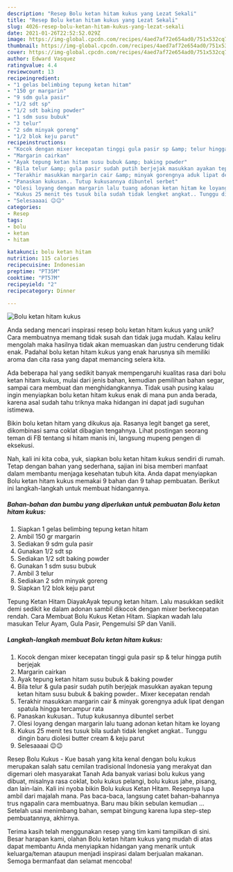 ```yaml
---
description: "Resep Bolu ketan hitam kukus yang Lezat Sekali"
title: "Resep Bolu ketan hitam kukus yang Lezat Sekali"
slug: 4026-resep-bolu-ketan-hitam-kukus-yang-lezat-sekali
date: 2021-01-26T22:52:52.029Z
image: https://img-global.cpcdn.com/recipes/4aed7af72e654ad0/751x532cq70/bolu-ketan-hitam-kukus-foto-resep-utama.jpg
thumbnail: https://img-global.cpcdn.com/recipes/4aed7af72e654ad0/751x532cq70/bolu-ketan-hitam-kukus-foto-resep-utama.jpg
cover: https://img-global.cpcdn.com/recipes/4aed7af72e654ad0/751x532cq70/bolu-ketan-hitam-kukus-foto-resep-utama.jpg
author: Edward Vasquez
ratingvalue: 4.4
reviewcount: 13
recipeingredient:
- "1 gelas belimbing tepung ketan hitam"
- "150 gr margarin"
- "9 sdm gula pasir"
- "1/2 sdt sp"
- "1/2 sdt baking powder"
- "1 sdm susu bubuk"
- "3 telur"
- "2 sdm minyak goreng"
- "1/2 blok keju parut"
recipeinstructions:
- "Kocok dengan mixer kecepatan tinggi gula pasir sp &amp; telur hingga putih berjejak"
- "Margarin cairkan"
- "Ayak tepung ketan hitam susu bubuk &amp; baking powder"
- "Bila telur &amp; gula pasir sudah putih berjejak masukkan ayakan tepung ketan hitam susu bubuk &amp; baking powder.. Mixer kecepatan rendah"
- "Terakhir masukkan margarin cair &amp; minyak gorengnya aduk lipat dengan spatula hingga tercampur rata"
- "Panaskan kukusan.. Tutup kukusannya dibuntel serbet"
- "Olesi loyang dengan margarin lalu tuang adonan ketan hitam ke loyang"
- "Kukus 25 menit tes tusuk bila sudah tidak lengket angkat.. Tunggu dingin baru diolesi butter cream &amp; keju parut"
- "Selesaaaai 😉😉"
categories:
- Resep
tags:
- bolu
- ketan
- hitam

katakunci: bolu ketan hitam 
nutrition: 115 calories
recipecuisine: Indonesian
preptime: "PT35M"
cooktime: "PT57M"
recipeyield: "2"
recipecategory: Dinner

---
```



![Bolu ketan hitam kukus](https://img-global.cpcdn.com/recipes/4aed7af72e654ad0/751x532cq70/bolu-ketan-hitam-kukus-foto-resep-utama.jpg)

Anda sedang mencari inspirasi resep bolu ketan hitam kukus yang unik? Cara membuatnya memang tidak susah dan tidak juga mudah. Kalau keliru mengolah maka hasilnya tidak akan memuaskan dan justru cenderung tidak enak. Padahal bolu ketan hitam kukus yang enak harusnya sih memiliki aroma dan cita rasa yang dapat memancing selera kita.

Ada beberapa hal yang sedikit banyak mempengaruhi kualitas rasa dari bolu ketan hitam kukus, mulai dari jenis bahan, kemudian pemilihan bahan segar, sampai cara membuat dan menghidangkannya. Tidak usah pusing kalau ingin menyiapkan bolu ketan hitam kukus enak di mana pun anda berada, karena asal sudah tahu triknya maka hidangan ini dapat jadi suguhan istimewa.

Bikin bolu ketan hitam yang dikukus aja. Rasanya legit banget ga seret, dikombinasi sama coklat dibagian tengahnya. Lihat postingan seorang teman di FB tentang si hitam manis ini, langsung mupeng pengen di eksekusi.


Nah, kali ini kita coba, yuk, siapkan bolu ketan hitam kukus sendiri di rumah. Tetap dengan bahan yang sederhana, sajian ini bisa memberi manfaat dalam membantu menjaga kesehatan tubuh kita. Anda dapat menyiapkan Bolu ketan hitam kukus memakai 9 bahan dan 9 tahap pembuatan. Berikut ini langkah-langkah untuk membuat hidangannya.

<!--inarticleads1-->

##### Bahan-bahan dan bumbu yang diperlukan untuk pembuatan Bolu ketan hitam kukus:

1. Siapkan 1 gelas belimbing tepung ketan hitam
1. Ambil 150 gr margarin
1. Sediakan 9 sdm gula pasir
1. Gunakan 1/2 sdt sp
1. Sediakan 1/2 sdt baking powder
1. Gunakan 1 sdm susu bubuk
1. Ambil 3 telur
1. Sediakan 2 sdm minyak goreng
1. Siapkan 1/2 blok keju parut


Tepung Ketan Hitam DiayakAyak tepung ketan hitam. Lalu masukkan sedikit demi sedikit ke dalam adonan sambil dikocok dengan mixer berkecepatan rendah. Cara Membuat Bolu Kukus Ketan Hitam. Siapkan wadah lalu masukan Telur Ayam, Gula Pasir, Pengemulsi SP dan Vanili. 

<!--inarticleads2-->

##### Langkah-langkah membuat Bolu ketan hitam kukus:

1. Kocok dengan mixer kecepatan tinggi gula pasir sp &amp; telur hingga putih berjejak
1. Margarin cairkan
1. Ayak tepung ketan hitam susu bubuk &amp; baking powder
1. Bila telur &amp; gula pasir sudah putih berjejak masukkan ayakan tepung ketan hitam susu bubuk &amp; baking powder.. Mixer kecepatan rendah
1. Terakhir masukkan margarin cair &amp; minyak gorengnya aduk lipat dengan spatula hingga tercampur rata
1. Panaskan kukusan.. Tutup kukusannya dibuntel serbet
1. Olesi loyang dengan margarin lalu tuang adonan ketan hitam ke loyang
1. Kukus 25 menit tes tusuk bila sudah tidak lengket angkat.. Tunggu dingin baru diolesi butter cream &amp; keju parut
1. Selesaaaai 😉😉


Resep Bolu Kukus - Kue basah yang kita kenal dengan bolu kukus merupakan salah satu cemilan tradisional Indonesia yang merakyat dan digemari oleh masyarakat Tanah Ada banyak variasi bolu kukus yang dibuat, misalnya rasa coklat, bolu kukus pelangi, bolu kukus jahe, pisang, dan lain-lain. Kali ini nyoba bikin Bolu kukus Ketan Hitam. Resepnya lupa ambil dari majalah mana. Pas baca-baca, langsung catet bahan-bahannya trus ngapalin cara membuatnya. Baru mau bikin sebulan kemudian … Setelah usai menimbang bahan, sempat bingung karena lupa step-step pembuatannya, akhirnya. 

Terima kasih telah menggunakan resep yang tim kami tampilkan di sini. Besar harapan kami, olahan Bolu ketan hitam kukus yang mudah di atas dapat membantu Anda menyiapkan hidangan yang menarik untuk keluarga/teman ataupun menjadi inspirasi dalam berjualan makanan. Semoga bermanfaat dan selamat mencoba!
